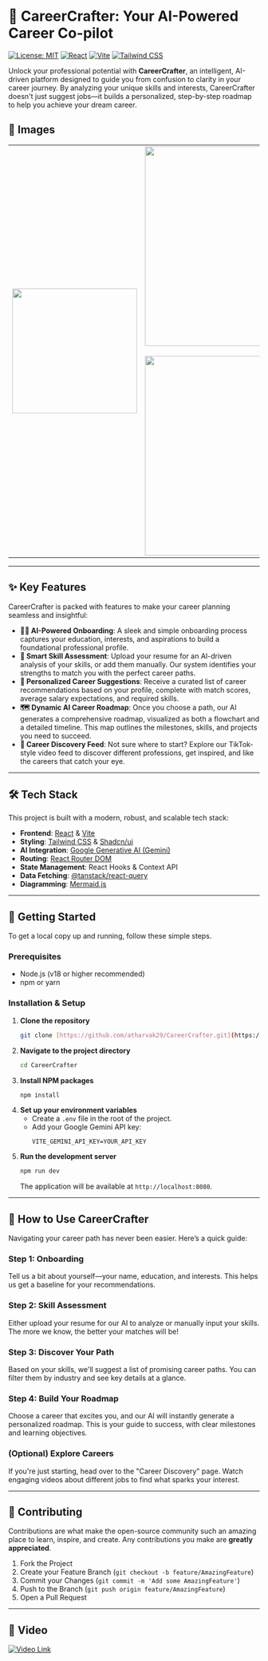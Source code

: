 # 🚀 CareerCrafter: Your AI-Powered Career Co-pilot

[![License: MIT](https://img.shields.io/badge/License-MIT-yellow.svg)](https://opensource.org/licenses/MIT)
[![React](https://img.shields.io/badge/React-20232A?style=for-the-badge&logo=react&logoColor=61DAFB)](https://reactjs.org/)
[![Vite](https://img.shields.io/badge/Vite-B73BFE?style=for-the-badge&logo=vite&logoColor=FFD62E)](https://vitejs.dev/)
[![Tailwind CSS](https://img.shields.io/badge/Tailwind_CSS-38B2AC?style=for-the-badge&logo=tailwind-css&logoColor=white)](https://tailwindcss.com/)

Unlock your professional potential with **CareerCrafter**, an intelligent, AI-driven platform designed to guide you from confusion to clarity in your career journey. By analyzing your unique skills and interests, CareerCrafter doesn't just suggest jobs—it builds a personalized, step-by-step roadmap to help you achieve your dream career.

## 📸 Images
<div align="center">

<table>
<tr>
  <td>
    <img src="https://github.com/user-attachments/assets/48458c72-3528-4be1-8e14-6f511d2d4421" width="250"/>
  </td>
  <td>
    <img src="https://github.com/user-attachments/assets/78217f37-62f6-464b-89ac-2075c0e282d9" width="400"/><br><br>
    <img src="https://github.com/user-attachments/assets/76b91531-0b27-4702-815b-cedd56104418" width="400"/>
  </td>
</tr>
</table>

</div>


---

## ✨ Key Features

CareerCrafter is packed with features to make your career planning seamless and insightful:

* **🧑‍💻 AI-Powered Onboarding**: A sleek and simple onboarding process captures your education, interests, and aspirations to build a foundational professional profile.
* **📄 Smart Skill Assessment**: Upload your resume for an AI-driven analysis of your skills, or add them manually. Our system identifies your strengths to match you with the perfect career paths.
* **🎯 Personalized Career Suggestions**: Receive a curated list of career recommendations based on your profile, complete with match scores, average salary expectations, and required skills.
* **🗺️ Dynamic AI Career Roadmap**: Once you choose a path, our AI generates a comprehensive roadmap, visualized as both a flowchart and a detailed timeline. This map outlines the milestones, skills, and projects you need to succeed.
* **🧭 Career Discovery Feed**: Not sure where to start? Explore our TikTok-style video feed to discover different professions, get inspired, and like the careers that catch your eye.



---

## 🛠️ Tech Stack

This project is built with a modern, robust, and scalable tech stack:

* **Frontend**: [React](https://reactjs.org/) & [Vite](https://vitejs.dev/)
* **Styling**: [Tailwind CSS](https://tailwindcss.com/) & [Shadcn/ui](https://ui.shadcn.com/)
* **AI Integration**: [Google Generative AI (Gemini)](https://ai.google.dev/)
* **Routing**: [React Router DOM](https://reactrouter.com/)
* **State Management**: React Hooks & Context API
* **Data Fetching**: [@tanstack/react-query](https://tanstack.com/query/latest)
* **Diagramming**: [Mermaid.js](https://mermaid-js.github.io/mermaid/#/)

---

## 🏁 Getting Started

To get a local copy up and running, follow these simple steps.

### **Prerequisites**

* Node.js (v18 or higher recommended)
* npm or yarn

### **Installation & Setup**

1.  **Clone the repository**
    ```sh
    git clone [https://github.com/atharvak29/CareerCrafter.git](https://github.com/atharvak29/CareerCrafter.git)
    ```
2.  **Navigate to the project directory**
    ```sh
    cd CareerCrafter
    ```
3.  **Install NPM packages**
    ```sh
    npm install
    ```
4.  **Set up your environment variables**
    * Create a `.env` file in the root of the project.
    * Add your Google Gemini API key:
        ```
        VITE_GEMINI_API_KEY=YOUR_API_KEY
        ```
5.  **Run the development server**
    ```sh
    npm run dev
    ```
    The application will be available at `http://localhost:8080`.

---

## 📖 How to Use CareerCrafter

Navigating your career path has never been easier. Here’s a quick guide:

### **Step 1: Onboarding**
Tell us a bit about yourself—your name, education, and interests. This helps us get a baseline for your recommendations.



### **Step 2: Skill Assessment**
Either upload your resume for our AI to analyze or manually input your skills. The more we know, the better your matches will be!

### **Step 3: Discover Your Path**
Based on your skills, we'll suggest a list of promising career paths. You can filter them by industry and see key details at a glance.



### **Step 4: Build Your Roadmap**
Choose a career that excites you, and our AI will instantly generate a personalized roadmap. This is your guide to success, with clear milestones and learning objectives.

### **(Optional) Explore Careers**
If you're just starting, head over to the "Career Discovery" page. Watch engaging videos about different jobs to find what sparks your interest.

---

## 🤝 Contributing

Contributions are what make the open-source community such an amazing place to learn, inspire, and create. Any contributions you make are **greatly appreciated**.

1.  Fork the Project
2.  Create your Feature Branch (`git checkout -b feature/AmazingFeature`)
3.  Commit your Changes (`git commit -m 'Add some AmazingFeature'`)
4.  Push to the Branch (`git push origin feature/AmazingFeature`)
5.  Open a Pull Request

---

## 📜 Video

[![Video Link](https://i9.ytimg.com/vi/_a-ojc5svHM/mqdefault.jpg?sqp=CNSpv8YG-oaymwEmCMACELQB8quKqQMa8AEB-AH-CYAC0AWKAgwIABABGCsgZShZMA8=&rs=AOn4CLAJ3-fKe0P9Ymbn8xWNFMfHdxQiyg)](https://youtu.be/_a-ojc5svHM)
